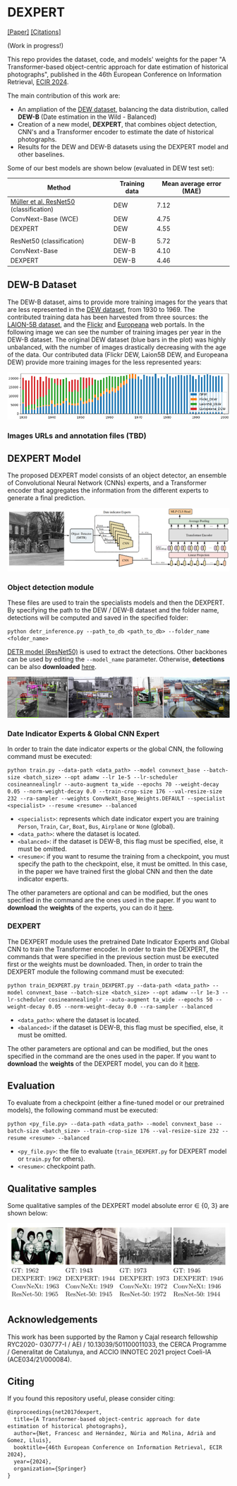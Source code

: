 # DEXPERT

[[Paper]](https://todo) [[Citations]](#citing)

(Work in progress!) 

This repo provides the dataset, code, and models' weights for the paper "A Transformer-based object-centric approach for date estimation of historical photographs", published in the 46th European Conference on Information Retrieval, [ECIR 2024](https://www.ecir2024.org/).

The main contribution of this work are:
- An ampliation of the [DEW dataset](https://www.radar-service.eu/radar/en/dataset/tJzxrsYUkvPklBOw), balancing the data distribution, called **DEW-B** (Date estimation in the Wild - Balanced)
- Creation of a new model, **DEXPERT**, that combines object detection, CNN's and a Transformer encoder to estimate the date of historical photographs.
- Results for the DEW and DEW-B datasets using the DEXPERT model and other baselines.

Some of our best models are shown below (evaluated in DEW test set):

| **Method**                                                                                                | **Training data** | **Mean average error (MAE)** |
|-----------------------------------------------------------------------------------------------------------|-------------------|------------------------------|
| [Müller et al. ResNet50](https://link.springer.com/chapter/10.1007/978-3-319-56608-5_57) (classification) | DEW               | 7.12                         |
| ConvNext-Base (WCE)                                                                                       | DEW               | 4.75                         |
| DEXPERT                                                                                                   | DEW               | 4.55                         |
|                                                                                                           |                   |                              |
| ResNet50 (classification)                                                                                 | DEW-B             | 5.72                         |
| ConvNext-Base                                                                                             | DEW-B             | 4.10                         |
| DEXPERT                                                                                                   | DEW-B             | 4.46                         |


## DEW-B Dataset

The DEW-B dataset, aims to provide more training images for the years that are less represented in the [DEW dataset](https://www.radar-service.eu/radar/en/dataset/tJzxrsYUkvPklBOw), from 1930 to 1969. The contributed training data has been harvested from three sources: the [LAION-5B dataset](https://laion.ai/blog/laion-5b/), and the [Flickr](https://www.flickr.com/) and [Europeana](https://www.europeana.eu/es) web portals. In the following image we can see the number of training images per year in the DEW-B dataset. The original DEW dataset (blue bars in the plot) was highly unbalanced, with the number of images drastically decreasing with the age of the data. Our contributed data (Flickr DEW,  Laion5B DEW, and Europeana DEW) provide more training images for the less represented years:

![](fig/plot_dew_laion.png)

### Images URLs and annotation files (TBD)



## DEXPERT Model

The proposed DEXPERT model consists of an object detector, an ensemble of Convolutional Neural Network (CNNs) experts, and a Transformer encoder that aggregates the information from the different experts to generate a final prediction.

![](fig/dexpert.png)

### Object detection module

These files are used to train the specialists models and then the DEXPERT. By specifying the path to the DEW / DEW-B dataset and the folder name, detections will be computed and saved in the specified folder:
```
python detr_inference.py --path_to_db <path_to_db> --folder_name <folder_name> 
```
[DETR model (ResNet50)](https://huggingface.co/facebook/detr-resnet-50) is used to extract the detections. Other backbones can be used by editing the `--model_name` parameter. 
Otherwise, **detections** can be also **downloaded** [here](https://todo).

![](fig/DETR_detections.jpg)

### Date Indicator Experts & Global CNN Expert
In order to train the date indicator experts or the global CNN, the following command must be executed:
```
python train.py --data-path <data_path> --model convnext_base --batch-size <batch_size> --opt adamw --lr 1e-5 --lr-scheduler cosineannealinglr --auto-augment ta_wide --epochs 70 --weight-decay 0.05 --norm-weight-decay 0.0 --train-crop-size 176 --val-resize-size 232 --ra-sampler --weights ConvNeXt_Base_Weights.DEFAULT --specialist <specialist> --resume <resume> --balanced 
```
- `<specialist>`: represents which date indicator expert you are training `Person`, `Train`, `Car`, `Boat`, `Bus`, `Airplane` or `None` (global).
- `<data_path>`: where the dataset is located.
- `<balanced>`: if the dataset is DEW-B, this flag must be specified, else, it must be omitted.
- `<resume>`: if you want to resume the training from a checkpoint, you must specify the path to the checkpoint, else, it must be omitted. In this case, in the paper we have trained first the global CNN and then the date indicator experts.

The other parameters are optional and can be modified, but the ones specified in the command are the ones used in the paper.
If you want to **download** the **weights** of the experts, you can do it [here](https://todo).

### DEXPERT
The DEXPERT module uses the pretrained Date Indicator Experts and Global CNN to train the Transformer encoder. In order to train the DEXPERT, the commands that were specified in the previous section must be executed first or the weights must be downloaded. Then, in order to train the DEXPERT module the following command must be executed:
```
python train_DEXPERT.py train_DEXPERT.py --data-path <data_path> --model convnext_base --batch-size <batch_size> --opt adamw --lr 1e-3 --lr-scheduler cosineannealinglr --auto-augment ta_wide --epochs 50 --weight-decay 0.05 --norm-weight-decay 0.0 --ra-sampler --balanced
```
- `<data_path>`: where the dataset is located.
- `<balanced>`: if the dataset is DEW-B, this flag must be specified, else, it must be omitted.

The other parameters are optional and can be modified, but the ones specified in the command are the ones used in the paper.
If you want to **download** the **weights** of the DEXPERT model, you can do it [here](https://todo).


## Evaluation
To evaluate from a checkpoint (either a fine-tuned model or our pretrained models), the following command must be executed:
```
python <py_file.py> --data-path <data_path> --model convnext_base --batch-size <batch_size> --train-crop-size 176 --val-resize-size 232 --resume <resume> --balanced 
```
- `<py_file.py>`: the file to evaluate (`train_DEXPERT.py` for DEXPERT model or `train.py` for others).
- `<resume>`: checkpoint path.


## Qualitative samples
Some qualitative samples of the DEXPERT model absolute error ∈ {0, 3} are shown below:

![](fig/qualitatives.png)


## Acknowledgements
This work has been supported by the Ramon y Cajal research fellowship RYC2020-
030777-I / AEI / 10.13039/501100011033, the CERCA Programme / Generalitat de
Catalunya, and ACCIO INNOTEC 2021 project Coeli-IA (ACE034/21/000084).


## Citing 
If you found this repository useful, please consider citing:
```
@inproceedings{net2017dexpert,
  title={A Transformer-based object-centric approach for date estimation of historical photographs},
  author={Net, Francesc and Hernández, Núria and Molina, Adrià and Gomez, Lluis},
  booktitle={46th European Conference on Information Retrieval, ECIR 2024},
  year={2024},
  organization={Springer}
}
```


